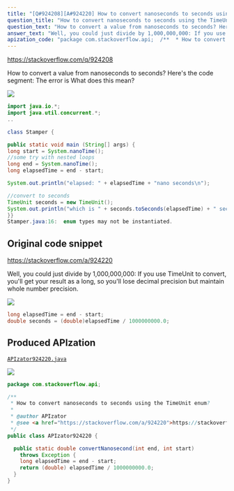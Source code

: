 ```yaml
---
title: "[Q#924208][A#924220] How to convert nanoseconds to seconds using the TimeUnit enum?"
question_title: "How to convert nanoseconds to seconds using the TimeUnit enum?"
question_text: "How to convert a value from nanoseconds to seconds? Here's the code segment: The error is What does this mean?"
answer_text: "Well, you could just divide by 1,000,000,000: If you use TimeUnit to convert, you'll get your result as a long, so you'll lose decimal precision but maintain whole number precision."
apization_code: "package com.stackoverflow.api;  /**  * How to convert nanoseconds to seconds using the TimeUnit enum?  *  * @author APIzator  * @see <a href=\"https://stackoverflow.com/a/924220\">https://stackoverflow.com/a/924220</a>  */ public class APIzator924220 {    public static double convertNanosecond(int end, int start)     throws Exception {     long elapsedTime = end - start;     return (double) elapsedTime / 1000000000.0;   } }"
---
```


https://stackoverflow.com/q/924208

How to convert a value from nanoseconds to seconds?
Here&#x27;s the code segment:
The error is
What does this mean?


<div class="code-logo"><img src="/stackoverflow.png" /></div>

```java
import java.io.*;
import java.util.concurrent.*; 
..

class Stamper { 

public static void main (String[] args) { 
long start = System.nanoTime(); 
//some try with nested loops 
long end = System.nanoTime(); 
long elapsedTime = end - start;

System.out.println("elapsed: " + elapsedTime + "nano seconds\n");

//convert to seconds 
TimeUnit seconds = new TimeUnit(); 
System.out.println("which is " + seconds.toSeconds(elapsedTime) + " seconds"); 
}}
Stamper.java:16:  enum types may not be instantiated.
```


## Original code snippet

https://stackoverflow.com/a/924220

Well, you could just divide by 1,000,000,000:
If you use TimeUnit to convert, you&#x27;ll get your result as a long, so you&#x27;ll lose decimal precision but maintain whole number precision.

<div class="code-logo"><img src="/stackoverflow.png" /></div>

```java
long elapsedTime = end - start;
double seconds = (double)elapsedTime / 1000000000.0;
```

## Produced APIzation

[`APIzator924220.java`](https://github.com/blind-papers/apization-temp-data/raw/main/search/APIzator924220.java)

<div class="code-logo"><img src="/apizator.png" /></div>

```java
package com.stackoverflow.api;

/**
 * How to convert nanoseconds to seconds using the TimeUnit enum?
 *
 * @author APIzator
 * @see <a href="https://stackoverflow.com/a/924220">https://stackoverflow.com/a/924220</a>
 */
public class APIzator924220 {

  public static double convertNanosecond(int end, int start)
    throws Exception {
    long elapsedTime = end - start;
    return (double) elapsedTime / 1000000000.0;
  }
}

```